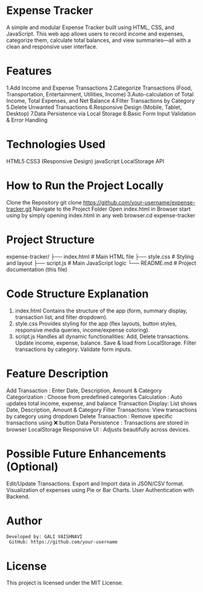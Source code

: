 # Expense Tracker
A simple and modular Expense Tracker built using HTML, CSS, and JavaScript. This web app allows users to record income and expenses, categorize them, calculate total balances, and view summaries—all with a clean and responsive user interface.
# Features
1.Add Income and Expense Transactions
2.Categorize Transactions (Food, Transportation, Entertainment, Utilities, Income)
3.Auto-calculation of Total Income, Total Expenses, and Net Balance
4.Filter Transactions by Category
5.Delete Unwanted Transactions
6.Responsive Design (Mobile, Tablet, Desktop)
7.Data Persistence via Local Storage
8.Basic Form Input Validation & Error Handling

# Technologies Used
  HTML5
  CSS3 (Responsive Design)
  javaScript 
   LocalStorage API

# How to Run the Project Locally
   Clone the Repository
   git clone https://github.com/your-username/expense-tracker.git
   Navigate to the Project Folder
   Open index.html in Browser
   start using by simply opening index.html in any web browser.cd expense-tracker
# Project Structure

   expense-tracker/
  ├── index.html          # Main HTML file
  ├── style.css           # Styling and layout
  ├── script.js           # Main JavaScript logic
  └── README.md           # Project documentation (this file)
# Code Structure Explanation
  1. index.html
      Contains the structure of the app (form, summary display, transaction list, and filter dropdown).
  2. style.css
     Provides styling for the app (flex layouts, button styles, responsive media queries, income/expense coloring).
  3. script.js
    Handles all dynamic functionalities:
    Add, Delete transactions.
    Update income, expense, balance.
    Save & load from LocalStorage.
    Filter transactions by category.
    Validate form inputs.
# Feature	Description
  Add Transaction    :	 Enter Date, Description, Amount & Category
  Categorization     :	 Choose from predefined categories
  Calculation        :	 Auto updates total income, expense, and balance
  Transaction Display:	List shows Date, Description, Amount & Category
  Filter Transactions:	View transactions by category using dropdown
  Delete Transaction :	Remove specific transactions using ❌ button
  Data Persistence   :	Transactions are stored in browser LocalStorage
  Responsive UI      :  Adjusts beautifully across devices.
#  Possible Future Enhancements (Optional)
   Edit/Update Transactions.
   Export and Import data in JSON/CSV format.
   Visualization of expenses using Pie or Bar Charts.
   User Authentication with Backend.
#   Author
    Developed by: GALI VAISHNAVI
     GitHub: https://github.com/your-username

# License
   This project is licensed under the MIT License.






